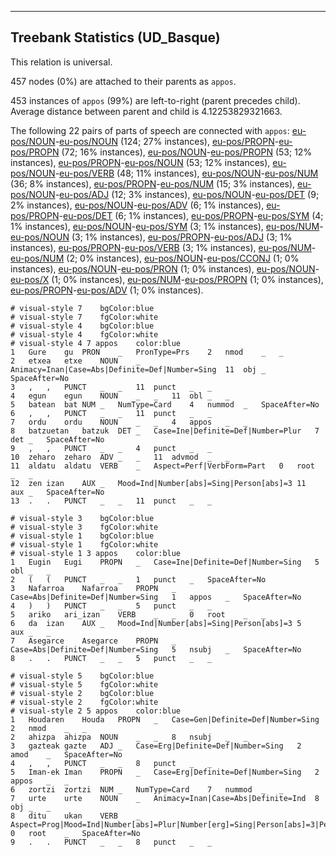 

--------------------------------------------------------------------------------

## Treebank Statistics (UD_Basque)

This relation is universal.

457 nodes (0%) are attached to their parents as `appos`.

453 instances of `appos` (99%) are left-to-right (parent precedes child).
Average distance between parent and child is 4.12253829321663.

The following 22 pairs of parts of speech are connected with `appos`: [eu-pos/NOUN]()-[eu-pos/NOUN]() (124; 27% instances), [eu-pos/PROPN]()-[eu-pos/PROPN]() (72; 16% instances), [eu-pos/NOUN]()-[eu-pos/PROPN]() (53; 12% instances), [eu-pos/PROPN]()-[eu-pos/NOUN]() (53; 12% instances), [eu-pos/NOUN]()-[eu-pos/VERB]() (48; 11% instances), [eu-pos/NOUN]()-[eu-pos/NUM]() (36; 8% instances), [eu-pos/PROPN]()-[eu-pos/NUM]() (15; 3% instances), [eu-pos/NOUN]()-[eu-pos/ADJ]() (12; 3% instances), [eu-pos/NOUN]()-[eu-pos/DET]() (9; 2% instances), [eu-pos/NOUN]()-[eu-pos/ADV]() (6; 1% instances), [eu-pos/PROPN]()-[eu-pos/DET]() (6; 1% instances), [eu-pos/PROPN]()-[eu-pos/SYM]() (4; 1% instances), [eu-pos/NOUN]()-[eu-pos/SYM]() (3; 1% instances), [eu-pos/NUM]()-[eu-pos/NOUN]() (3; 1% instances), [eu-pos/PROPN]()-[eu-pos/ADJ]() (3; 1% instances), [eu-pos/PROPN]()-[eu-pos/VERB]() (3; 1% instances), [eu-pos/NUM]()-[eu-pos/NUM]() (2; 0% instances), [eu-pos/NOUN]()-[eu-pos/CCONJ]() (1; 0% instances), [eu-pos/NOUN]()-[eu-pos/PRON]() (1; 0% instances), [eu-pos/NOUN]()-[eu-pos/X]() (1; 0% instances), [eu-pos/NUM]()-[eu-pos/PROPN]() (1; 0% instances), [eu-pos/PROPN]()-[eu-pos/ADV]() (1; 0% instances).


~~~ conllu
# visual-style 7	bgColor:blue
# visual-style 7	fgColor:white
# visual-style 4	bgColor:blue
# visual-style 4	fgColor:white
# visual-style 4 7 appos	color:blue
1	Gure	gu	PRON	_	PronType=Prs	2	nmod	_	_
2	etxea	etxe	NOUN	_	Animacy=Inan|Case=Abs|Definite=Def|Number=Sing	11	obj	_	SpaceAfter=No
3	,	,	PUNCT	_	_	11	punct	_	_
4	egun	egun	NOUN	_	_	11	obl	_	_
5	batean	bat	NUM	_	NumType=Card	4	nummod	_	SpaceAfter=No
6	,	,	PUNCT	_	_	11	punct	_	_
7	ordu	ordu	NOUN	_	_	4	appos	_	_
8	batzuetan	batzuk	DET	_	Case=Ine|Definite=Def|Number=Plur	7	det	_	SpaceAfter=No
9	,	,	PUNCT	_	_	4	punct	_	_
10	zeharo	zeharo	ADV	_	_	11	advmod	_	_
11	aldatu	aldatu	VERB	_	Aspect=Perf|VerbForm=Part	0	root	_	_
12	zen	izan	AUX	_	Mood=Ind|Number[abs]=Sing|Person[abs]=3	11	aux	_	SpaceAfter=No
13	.	.	PUNCT	_	_	11	punct	_	_

~~~


~~~ conllu
# visual-style 3	bgColor:blue
# visual-style 3	fgColor:white
# visual-style 1	bgColor:blue
# visual-style 1	fgColor:white
# visual-style 1 3 appos	color:blue
1	Eugin	Eugi	PROPN	_	Case=Ine|Definite=Def|Number=Sing	5	obl	_	_
2	(	(	PUNCT	_	_	1	punct	_	SpaceAfter=No
3	Nafarroa	Nafarroa	PROPN	_	Case=Abs|Definite=Def|Number=Sing	1	appos	_	SpaceAfter=No
4	)	)	PUNCT	_	_	5	punct	_	_
5	ariko	ari_izan	VERB	_	_	0	root	_	_
6	da	izan	AUX	_	Mood=Ind|Number[abs]=Sing|Person[abs]=3	5	aux	_	_
7	Asegarce	Asegarce	PROPN	_	Case=Abs|Definite=Def|Number=Sing	5	nsubj	_	SpaceAfter=No
8	.	.	PUNCT	_	_	5	punct	_	_

~~~


~~~ conllu
# visual-style 5	bgColor:blue
# visual-style 5	fgColor:white
# visual-style 2	bgColor:blue
# visual-style 2	fgColor:white
# visual-style 2 5 appos	color:blue
1	Houdaren	Houda	PROPN	_	Case=Gen|Definite=Def|Number=Sing	2	nmod	_	_
2	ahizpa	ahizpa	NOUN	_	_	8	nsubj	_	_
3	gazteak	gazte	ADJ	_	Case=Erg|Definite=Def|Number=Sing	2	amod	_	SpaceAfter=No
4	,	,	PUNCT	_	_	8	punct	_	_
5	Iman-ek	Iman	PROPN	_	Case=Erg|Definite=Def|Number=Sing	2	appos	_	_
6	zortzi	zortzi	NUM	_	NumType=Card	7	nummod	_	_
7	urte	urte	NOUN	_	Animacy=Inan|Case=Abs|Definite=Ind	8	obj	_	_
8	ditu	ukan	VERB	_	Aspect=Prog|Mood=Ind|Number[abs]=Plur|Number[erg]=Sing|Person[abs]=3|Person[erg]=3	0	root	_	SpaceAfter=No
9	.	.	PUNCT	_	_	8	punct	_	_

~~~


